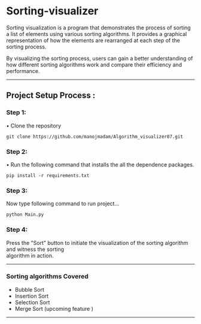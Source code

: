 # Sorting-visualizer

Sorting visualization is a program that demonstrates the process of sorting a list of elements using various sorting algorithms. It provides a graphical representation of how the elements are rearranged at each step of the sorting process.

By visualizing the sorting process, users can gain a better understanding of how different sorting algorithms work and compare their efficiency and performance.
***


<h2>Project Setup Process :</h2>

<h3>Step 1:</h3> 

• Clone the repository 

``` git clone https://github.com/manojmadam/Algorithm_visualizer07.git ```

<h3>Step 2:</h3> 

• Run the following command that installs the all the dependence packages.


```pip install -r requirements.txt```

<h3>Step 3:</h3> 

Now type following command to run project...<br>


```python Main.py```<br>

<h3>Step 4:</h3> 

Press the "Sort" button to initiate the visualization of the sorting algorithm and witness the sorting<br>algorithm in action.

***
### Sorting algorithms Covered
- Bubble Sort
- Insertion Sort
- Selection Sort
- Merge Sort (upcoming feature )

***
